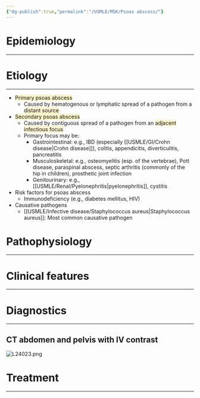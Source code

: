 ```yaml
---
{"dg-publish":true,"permalink":"/USMLE/MSK/Psoas abscess/"}
---
```


# Epidemiology
---


# Etiology
---
- <span style="background:rgba(240, 200, 0, 0.2)">Primary psoas abscess</span> 
	- Caused by hematogenous or lymphatic spread of a pathogen from a <span style="background:rgba(240, 200, 0, 0.2)">distant source</span>
- <span style="background:rgba(240, 200, 0, 0.2)">Secondary psoas abscess</span>
	- Caused by contiguous spread of a pathogen from an <span style="background:rgba(240, 200, 0, 0.2)">adjacent infectious focus</span>
	- Primary focus may be:  
		- Gastrointestinal: e.g., IBD (especially [[USMLE/GI/Crohn disease\|Crohn disease]]), colitis, appendicitis, diverticulitis, pancreatitis
		- Musculoskeletal: e.g., osteomyelitis (esp. of the vertebrae), Pott disease, paraspinal abscess, septic arthritis (commonly of the hip in children), prosthetic joint infection
		- Genitourinary: e.g., [[USMLE/Renal/Pyelonephritis\|pyelonephritis]], cystitis
- Risk factors for psoas abscess 
	- Immunodeficiency (e.g., diabetes mellitus, HIV)
- Causative pathogens
	- [[USMLE/Infective disease/Staphylococcus aureus\|Staphylococcus aureus]]: Most common causative pathogen

# Pathophysiology
---


# Clinical features
---


# Diagnostics
---
## CT abdomen and pelvis with IV contrast
![L24023.png](/img/user/appendix/L24023.png)

# Treatment
---

